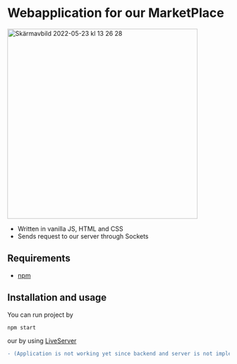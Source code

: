# Webapplication for our MarketPlace

 <img width="431" alt="Skärmavbild 2022-05-23 kl  13 26 28" src="https://user-images.githubusercontent.com/76013501/169809373-da7800d2-d25b-4e0c-a2bf-77c08c98b5ef.png">

 - Written in vanilla JS, HTML and CSS
 - Sends request to our server through Sockets

## Requirements

- [npm](https://www.npmjs.com/)

## Installation and usage

You can run project by 
```sh
npm start
```
our by using [LiveServer](https://marketplace.visualstudio.com/items?itemName=ritwickdey.LiveServer)

```diff
- (Application is not working yet since backend and server is not implemented)
